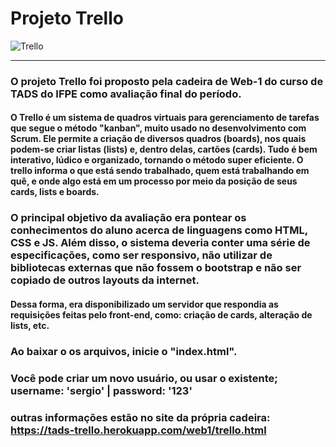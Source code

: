 # Projeto Trello
![Trello](https://d2k1ftgv7pobq7.cloudfront.net/meta/u/res/images/brand-assets/Logos/0099ec3754bf473d2bbf317204ab6fea/trello-logo-blue.png)

----------

### O projeto Trello foi proposto pela cadeira de Web-1 do curso de TADS do IFPE como avaliação final do período.

####   O Trello é um sistema de quadros virtuais para gerenciamento de tarefas que segue o método "kanban", muito usado no desenvolvimento com Scrum. Ele permite a criação de diversos quadros (boards), nos quais podem-se criar listas (lists) e, dentro delas, cartões (cards). Tudo é bem interativo, lúdico e organizado, tornando o método super eficiente. O trello informa o que está sendo trabalhado, quem está trabalhando em quê, e onde algo está em um processo por meio da posição de seus cards, lists e boards.

### O principal objetivo da avaliação era pontear os conhecimentos do aluno acerca de linguagens como HTML, CSS e JS. Além disso, o sistema deveria conter uma série de especificações, como ser responsivo, não utilizar de bibliotecas externas que não fossem o bootstrap e não ser copiado de outros layouts da internet.

#### Dessa forma, era disponibilizado um servidor que respondia as requisições feitas pelo front-end, como: criação de cards, alteração de lists, etc.

### Ao baixar o os arquivos, inicie o "index.html".
### Você pode criar um novo usuário, ou usar o existente; username: 'sergio' | password: '123'

### outras informações estão no site da própria cadeira: https://tads-trello.herokuapp.com/web1/trello.html
